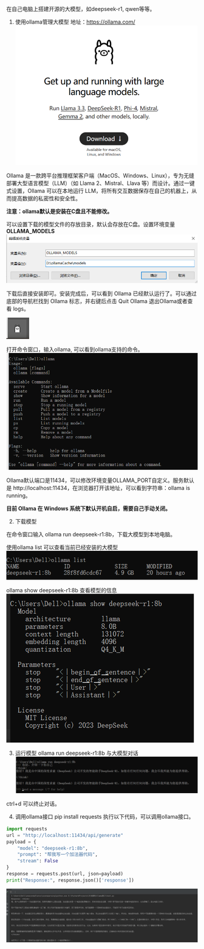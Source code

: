 在自己电脑上搭建开源的大模型，如deepseek-r1, qwen等等。
1. 使用ollama管理大模型
地址：https://ollama.com/
![ollama.png](ollama.png)

Ollama 是一款跨平台推理框架客户端（MacOS、Windows、Linux），专为无缝部署大型语言模型（LLM）（如 Llama 2、Mistral、Llava 等）而设计。通过一键式设置，Ollama 可以在本地运行 LLM，将所有交互数据保存在自己的机器上，从而提高数据的私密性和安全性。

**注意：ollama默认是安装在C盘且不能修改。**

可以设置下载的模型文件的存放目录，默认会存放在C盘。设置环境变量**OLLAMA_MODELS**
![ollamaModels.png](ollamaModels.png)

下载后直接安装即可。安装完成后，可以看到 Ollama 已经默认运行了。可以通过底部的导航栏找到 Ollama 标志，并右键后点击 Quit Ollama 退出Ollama或者查看 logs。

![img.png](ollamaIcon.png)

打开命令窗口，输入ollama, 可以看到ollama支持的命令。
![img.png](ollamaCommand.png)

Ollama默认端口是11434，可以修改环境变量OLLAMA_PORT自定义。服务默认是 http://localhost:11434，在浏览器打开该地址，可以看到字符串：ollama is running。

**目前 Ollama 在 Windows 系统下默认开机自启，需要自己手动关闭。**

2. 下载模型

在命令窗口输入 ollama run deepseek-r1:8b，下载大模型到本地电脑。

使用ollama list 可以查看当前已经安装的大模型
![img.png](ollamaList.png)

ollama show deepseek-r1:8b 查看模型的信息
![img.png](ollamaShow.png)

3. 运行模型
ollama run deepseek-r1:8b 与大模型对话
![img.png](ollamaRun.png)

ctrl+d 可以终止对话。

4. 调用ollama接口
pip install requests 执行以下代码，可以调用ollama接口。
```python
import requests
url = "http://localhost:11434/api/generate"
payload = {
    "model": "deepseek-r1:8b",
    "prompt": "帮我写一个加法器代码",
    "stream": False
}
response = requests.post(url, json=payload)
print("Response:", response.json()['response'])
```
![img.png](ollamaApi.png)